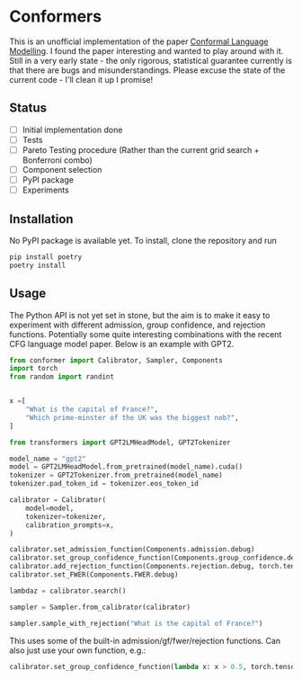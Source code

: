 # Conformers

This is an unofficial implementation of the paper [Conformal Language Modelling](https://arxiv.org/abs/2306.10193).
I found the paper interesting and wanted to play around with it.
Still in a very early state - the only rigorous, statistical guarantee currently is that there are bugs and misunderstandings.
Please excuse the state of the current code - I'll clean it up I promise!

## Status

- [ ] Initial implementation done
- [ ] Tests
- [ ] Pareto Testing procedure (Rather than the current grid search + Bonferroni combo)
- [ ] Component selection
- [ ] PyPI package
- [ ] Experiments

## Installation

No PyPI package is available yet. To install, clone the repository and run

```bash
pip install poetry
poetry install
```

## Usage

The Python API is not yet set in stone, but the aim is to make it easy to experiment with different admission, group confidence, and rejection functions.
Potentially some quite interesting combinations with the recent CFG language model paper.
Below is an example with GPT2.

```python
from conformer import Calibrator, Sampler, Components
import torch
from random import randint


x =[
    "What is the capital of France?",
    "Which prime-minster of the UK was the biggest nob?",
] 

from transformers import GPT2LMHeadModel, GPT2Tokenizer

model_name = "gpt2"
model = GPT2LMHeadModel.from_pretrained(model_name).cuda()
tokenizer = GPT2Tokenizer.from_pretrained(model_name)
tokenizer.pad_token_id = tokenizer.eos_token_id

calibrator = Calibrator(
    model=model,
    tokenizer=tokenizer,
    calibration_prompts=x,
)

calibrator.set_admission_function(Components.admission.debug)
calibrator.set_group_confidence_function(Components.group_confidence.debug, torch.tensor([0.1, 0.5, 1]))
calibrator.add_rejection_function(Components.rejection.debug, torch.tensor([0.1, 0.5, 1]))
calibrator.set_FWER(Components.FWER.debug)

lambdaz = calibrator.search()

sampler = Sampler.from_calibrator(calibrator)

sampler.sample_with_rejection("What is the capital of France?")
```

This uses some of the built-in admission/gf/fwer/rejection functions. Can also just use your own function, e.g.:

```python
calibrator.set_group_confidence_function(lambda x: x > 0.5, torch.tensor([0.1, 0.5, 1]))
```
